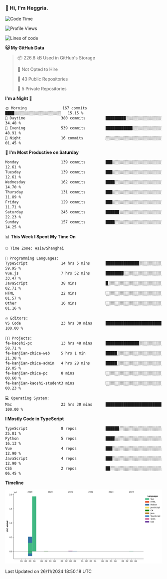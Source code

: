 ### 👋 Hi, I'm Heggria.

<!--START_SECTION:waka-->
![Code Time](http://img.shields.io/badge/Code%20Time-865%20hrs%2046%20mins-blue)

![Profile Views](http://img.shields.io/badge/Profile%20Views-0-blue)

![Lines of code](https://img.shields.io/badge/From%20Hello%20World%20I%27ve%20Written-24.8%20million%20lines%20of%20code-blue)

**🐱 My GitHub Data** 

> 📦 226.8 kB Used in GitHub's Storage 
 > 
> 🚫 Not Opted to Hire
 > 
> 📜 43 Public Repositories 
 > 
> 🔑 5 Private Repositories 
 > 
**I'm a Night 🦉** 

```text
🌞 Morning                167 commits         ████░░░░░░░░░░░░░░░░░░░░░   15.15 % 
🌆 Daytime                380 commits         █████████░░░░░░░░░░░░░░░░   34.48 % 
🌃 Evening                539 commits         ████████████░░░░░░░░░░░░░   48.91 % 
🌙 Night                  16 commits          ░░░░░░░░░░░░░░░░░░░░░░░░░   01.45 % 
```
📅 **I'm Most Productive on Saturday** 

```text
Monday                   139 commits         ███░░░░░░░░░░░░░░░░░░░░░░   12.61 % 
Tuesday                  139 commits         ███░░░░░░░░░░░░░░░░░░░░░░   12.61 % 
Wednesday                162 commits         ████░░░░░░░░░░░░░░░░░░░░░   14.70 % 
Thursday                 131 commits         ███░░░░░░░░░░░░░░░░░░░░░░   11.89 % 
Friday                   129 commits         ███░░░░░░░░░░░░░░░░░░░░░░   11.71 % 
Saturday                 245 commits         ██████░░░░░░░░░░░░░░░░░░░   22.23 % 
Sunday                   157 commits         ████░░░░░░░░░░░░░░░░░░░░░   14.25 % 
```


📊 **This Week I Spent My Time On** 

```text
🕑︎ Time Zone: Asia/Shanghai

💬 Programming Languages: 
TypeScript               14 hrs 5 mins       ███████████████░░░░░░░░░░   59.95 % 
Vue.js                   7 hrs 52 mins       ████████░░░░░░░░░░░░░░░░░   33.47 % 
JavaScript               38 mins             █░░░░░░░░░░░░░░░░░░░░░░░░   02.71 % 
HTML                     22 mins             ░░░░░░░░░░░░░░░░░░░░░░░░░   01.57 % 
Other                    16 mins             ░░░░░░░░░░░░░░░░░░░░░░░░░   01.16 % 

🔥 Editors: 
VS Code                  23 hrs 30 mins      █████████████████████████   100.00 % 

🐱‍💻 Projects: 
fe-kaoshi-pc             13 hrs 48 mins      ███████████████░░░░░░░░░░   58.71 % 
fe-kanjian-zhice-web     5 hrs 1 min         █████░░░░░░░░░░░░░░░░░░░░   21.38 % 
fe-kanjian-zhice-admin   4 hrs 28 mins       █████░░░░░░░░░░░░░░░░░░░░   19.05 % 
fe-kanjian-zhice-pc      8 mins              ░░░░░░░░░░░░░░░░░░░░░░░░░   00.60 % 
fe-kanjian-kaoshi-student3 mins              ░░░░░░░░░░░░░░░░░░░░░░░░░   00.23 % 

💻 Operating System: 
Mac                      23 hrs 30 mins      █████████████████████████   100.00 % 
```

**I Mostly Code in TypeScript** 

```text
TypeScript               8 repos             ██████░░░░░░░░░░░░░░░░░░░   25.81 % 
Python                   5 repos             ████░░░░░░░░░░░░░░░░░░░░░   16.13 % 
Vue                      4 repos             ███░░░░░░░░░░░░░░░░░░░░░░   12.90 % 
JavaScript               4 repos             ███░░░░░░░░░░░░░░░░░░░░░░   12.90 % 
CSS                      2 repos             ██░░░░░░░░░░░░░░░░░░░░░░░   06.45 % 
```



**Timeline**

![Lines of Code chart](https://raw.githubusercontent.com/heggria/heggria/main/assets/bar_graph.png)


 Last Updated on 26/11/2024 18:50:18 UTC
<!--END_SECTION:waka-->
